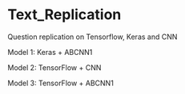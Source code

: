 # Text_Replication
Question replication on Tensorflow, Keras and CNN

Model 1:
Keras + ABCNN1

Model 2:
TensorFlow + CNN

Model 3: 
TensorFlow + ABCNN1
